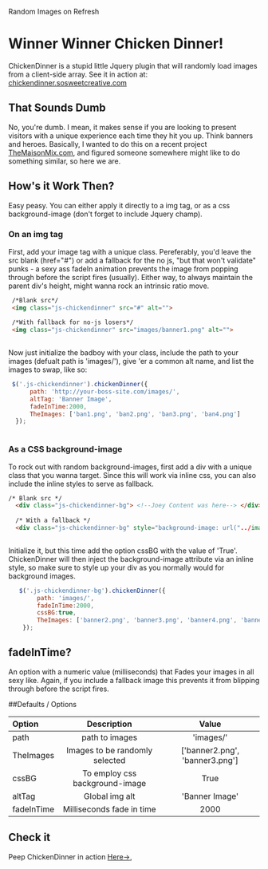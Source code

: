 Random Images on Refresh
# Winner Winner Chicken Dinner!
ChickenDinner is a stupid little Jquery plugin that will randomly load images from a client-side array. See it in action at: [chickendinner.sosweetcreative.com](http://chickendinner.sosweetcreative.com)


## That Sounds Dumb
No, you're dumb. I mean, it makes sense if you are looking to present visitors with a unique experience each time they hit you up. Think banners and heroes. Basically, I wanted to do this on a recent project  [TheMaisonMix.com](http://themaisonmix.com/), and figured someone somewhere might like to do something similar, so here we are.


## How's it Work Then?
Easy peasy. You can either apply it directly to a img tag, or as a css background-image (don't forget to include Jquery champ).


### On an img tag
First, add your image tag with a unique class. Pereferably, you'd leave the src blank (href="#") or add a fallback for the no js, "but that won't validate" punks - a sexy ass fadeIn animation prevents the image from popping through before the script fires (usually). Either way, to always maintain the parent div's height, might wanna rock an intrinsic ratio move.


```html
 /*Blank src*/
 <img class="js-chickendinner" src="#" alt="">
 
 /*With fallback for no-js losers*/
 <img class="js-chickendinner" src="images/banner1.png" alt="">
 
```

Now just initialize the badboy with your class, include the path to your images (defualt path is 'images/'), give 'er a common alt name, and list the images to swap, like so:

```javascript
 $('.js-chickendinner').chickenDinner({
      path: 'http://your-boss-site.com/images/',
      altTag: 'Banner Image',
      fadeInTime:2000,
      TheImages: ['ban1.png', 'ban2.png', 'ban3.png', 'ban4.png']
  });
  
```

### As a CSS background-image
To rock out with random background-images, first add a div with a unique class that you wanna target. Since this will work via inline css, you can also include the inline styles to serve as fallback. 

```html
/* Blank src */
  <div class="js-chickendinner-bg"> <!--Joey Content was here--> </div>
  
  /* With a fallback */
  <div class="js-chickendinner-bg" style="background-image: url("../images/banner1.png"> <!--Joey Content was here--> </div>
 
```

Initialize it, but this time add the option cssBG with the value of 'True'. ChickenDinner will then inject the background-image attribute via an inline style, so make sure to style up your div as you normally would for background images.

```javascript
   $('.js-chickendinner-bg').chickenDinner({
        path: 'images/',
        fadeInTime:2000,
        cssBG:true,
        TheImages: ['banner2.png', 'banner3.png', 'banner4.png', 'banner5.png']
    });

```

## fadeInTime?
An option with a numeric value (milliseconds) that Fades your images in all sexy like. Again, if you include a fallback image this prevents it from blipping through before the script fires.


##Defaults / Options

| Option        |      Description                  |   Value 
| :-------------| :-------------------------------:  | :------------:
| path          |  path to images                   | 'images/' 
| TheImages     | Images to be randomly selected    | ['banner2.png', 'banner3.png'] 
| cssBG         |   To employ css background-image  | True  
| altTag        |  Global img alt                   | 'Banner Image'
| fadeInTime    | Milliseconds fade in time         | 2000


## Check it 
Peep ChickenDinner in action [Here→](http://chickendinner.sosweetcreative.com/), 
